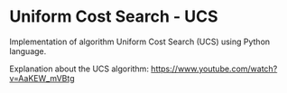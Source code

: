 # Uniform Cost Search - UCS
Implementation of algorithm Uniform Cost Search (UCS) using Python language.

Explanation about the UCS algorithm: https://www.youtube.com/watch?v=AaKEW_mVBtg
